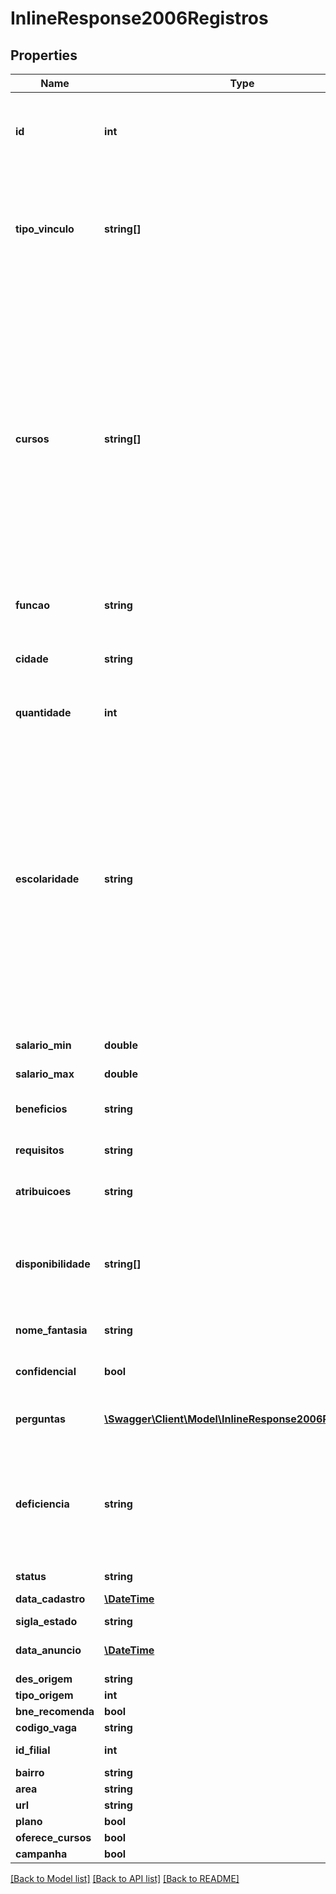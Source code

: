 # InlineResponse2006Registros

## Properties
Name | Type | Description | Notes
------------ | ------------- | ------------- | -------------
**id** | **int** | Identificador da vaga. Considerado somente nas pesquisas.   Será desconsiderado em inserções e atualizações. | [optional] 
**tipo_vinculo** | **string[]** | (Obrigatório) Lista que deve ser composta pelos seguintes valores.  -&amp;gt; Aprendiz  -&amp;gt; Autônomo  -&amp;gt; Efetivo  -&amp;gt; Estágio  -&amp;gt; Freelancer  -&amp;gt; Temporário | [optional] 
**cursos** | **string[]** | Cursos que o estagiário deve estar cursando para a vaga de estágio.  É considerado somente para os tipos de vínculo \&quot;Estágio\&quot; e \&quot;Aprendiz\&quot;. Para os demais vínculos, será desconsiderado.  Na tabela de Cursos é possível ter as sugestões para os cursos informados mas, embora altamente recomendável por questões de filtros, não é obrigatório que um valor presente naquela tabela seja utilizado. | [optional] 
**funcao** | **string** | (Obrigatório) Nome completo da função. | 
**cidade** | **string** | (Obrigatório) Nome completo da cidade seguido de barra mais a sigla do estado. Ex.:”Montes Claros/MG”. | 
**quantidade** | **int** | (Obrigatório) Número de vagas ofertadas. | [optional] 
**escolaridade** | **string** | Algum dos itens listados:  -&amp;gt; Ensino Fundamental Incompleto  -&amp;gt; Ensino Fundamental Completo  -&amp;gt; Ensino Médio Incompleto  -&amp;gt; Ensino Médio Completo  -&amp;gt; Técnico/Pós-Médio Incompleto  -&amp;gt; Técnico/Pós-Médio Completo  -&amp;gt; Tecnólogo Incompleto  -&amp;gt; Superior Incompleto  -&amp;gt; Tecnólogo Completo  -&amp;gt; Superior Completo  -&amp;gt; Pós Graduação / Especialização  -&amp;gt; Mestrado  -&amp;gt; Doutorado | [optional] 
**salario_min** | **double** | (Opcional) Início da faixa salarial ofertada. | [optional] 
**salario_max** | **double** | (Opcional) Final da faixa salarial ofertada. | [optional] 
**beneficios** | **string** | (Opcional) Descrição dos benefícios oferecidos. | [optional] 
**requisitos** | **string** | (Opcional) Requisitos desejados para a vaga. | [optional] 
**atribuicoes** | **string** | (Opcional) Atribuições desejadas para a vaga. | [optional] 
**disponibilidade** | **string[]** | (Opcional) Utilize os itens listados para compor a lista:  -&amp;gt; Manhã  -&amp;gt; Tarde  -&amp;gt; Noite  -&amp;gt; Sábado  -&amp;gt; Domingo  -&amp;gt; Viagem | [optional] 
**nome_fantasia** | **string** | Nome fantasia da empresa. | [optional] 
**confidencial** | **bool** | (Obrigatório) Indica se as informações da empresa são confidênciais. | [optional] 
**perguntas** | [**\Swagger\Client\Model\InlineResponse2006Perguntas[]**](InlineResponse2006Perguntas.md) | (Opcional) Lista de objetos do tipo Pergunta. | [optional] 
**deficiencia** | **string** | (Opcional) Se a vaga é para PCD é necessário alguns dos itens:  -&amp;gt; Auditiva  -&amp;gt; Física  -&amp;gt; Mental  -&amp;gt; Múltipla  -&amp;gt; Nenhuma  -&amp;gt; Qualquer  -&amp;gt; Reabilitado  -&amp;gt; Visual | [optional] 
**status** | **string** | Status atual da vaga | [optional] 
**data_cadastro** | [**\DateTime**](\DateTime.md) | Data de abertura da vaga | [optional] 
**sigla_estado** | **string** |  | [optional] 
**data_anuncio** | [**\DateTime**](\DateTime.md) | Data que a vaga começou a aparecer nas pesquisas. | [optional] 
**des_origem** | **string** |  | [optional] 
**tipo_origem** | **int** |  | [optional] 
**bne_recomenda** | **bool** |  | [optional] 
**codigo_vaga** | **string** | Codigo da vaga. | [optional] 
**id_filial** | **int** | Empresa que anunciou a vaga | [optional] 
**bairro** | **string** | /Bairro da vaga | [optional] 
**area** | **string** | Area da vaga. | [optional] 
**url** | **string** | Url da vaga (BNE) | [optional] 
**plano** | **bool** |  | [optional] 
**oferece_cursos** | **bool** |  | [optional] 
**campanha** | **bool** |  | [optional] 

[[Back to Model list]](../README.md#documentation-for-models) [[Back to API list]](../README.md#documentation-for-api-endpoints) [[Back to README]](../README.md)


